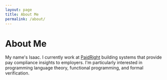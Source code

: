 ```yaml
---
layout: page
title: About Me
permalink: /about/
---
```


<h1 class="centered">About Me</h1>

My name's Isaac. I currently work at [PaidRight](https://www.paidright.io/) building systems that provide pay compliance insights to employers. I'm particularly interested in programming language theory, functional programming, and formal verification.
